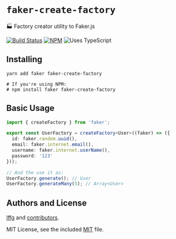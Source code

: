 # `faker-create-factory`

🏭 Factory creator utility to Faker.js

[![Build Status](https://circleci.com/gh/lffg/faker-create-factory.svg?style=svg)](https://circleci.com/gh/lffg/faker-create-factory)
[![NPM](https://img.shields.io/npm/v/faker-create-factory.svg?logo=npm)](https://npmjs.org/package/faker-create-factory)
![Uses TypeScript](https://img.shields.io/badge/Uses-Typescript-294E80.svg)

## Installing

```shell
yarn add faker faker-create-factory

# If you're using NPM:
# npm install faker faker-create-factory
```

## Basic Usage

```typescript
import { createFactory } from 'faker';

export const UserFactory = createFactory<User>((faker) => ({
  id: faker.random.uuid(),
  email: faker.internet.email(),
  username: faker.internet.userName(),
  password: '123'
}));

// And the use it as:
UserFactory.generate(); // User
UserFactory.generateMany(5); // Array<User>
```

## Authors and License

[lffg](https://github.com/lffg) and [contributors](https://github.com/lffg/faker-create-factory/graphs/contributors).

MIT License, see the included [MIT](https://github.com/lffg/faker-create-factory/blob/master/LICENSE) file.

